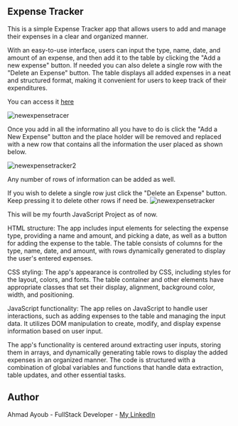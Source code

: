 ## Expense Tracker

This is a simple Expense Tracker app that allows users to add and manage their expenses in a clear and organized manner.

With an easy-to-use interface, users can input the type, name, date, and amount of an expense, and then add it to the table by clicking the "Add a new expense" button.
If needed you can also delete a single row with the "Delete an Expense" button.
The table displays all added expenses in a neat and structured format, making it convenient for users to keep track of their expenditures.

You can access it [here](https://ahmad-ayoub.github.io/Expense_Tracker/)

![newexpensetracer](https://user-images.githubusercontent.com/107888495/230802427-7fdf92dd-6626-408e-8ea5-d786105a341e.png)

Once you add in all the informatino all you have to do is click the "Add a New Expense" button and the place holder will be removed and replaced with a new row that contains all the information the user placed as shown below.

![newexpensetracker2](https://user-images.githubusercontent.com/107888495/230802464-068bf0d5-9136-4bf8-bde9-e5136b31e9d2.png)

Any number of rows of information can be added as well. 

If you wish to delete a single row just click the "Delete an Expense" button. Keep pressing it to delete other rows if need be.
![newexpensetracker](https://user-images.githubusercontent.com/107888495/230802496-d8d4326a-19fb-435c-9837-bf141cb61c1c.png)

This will be my fourth JavaScript Project as of now.

HTML structure: The app includes input elements for selecting the expense type, providing a name and amount, and picking a date, as well as a button for adding the expense to the table. The table consists of columns for the type, name, date, and amount, with rows dynamically generated to display the user's entered expenses.

CSS styling: The app's appearance is controlled by CSS, including styles for the layout, colors, and fonts. The table container and other elements have appropriate classes that set their display, alignment, background color, width, and positioning.

JavaScript functionality: The app relies on JavaScript to handle user interactions, such as adding expenses to the table and managing the input data. It utilizes DOM manipulation to create, modify, and display expense information based on user input.

The app's functionality is centered around extracting user inputs, storing them in arrays, and dynamically generating table rows to display the added expenses in an organized manner. The code is structured with a combination of global variables and functions that handle data extraction, table updates, and other essential tasks.

## Author

Ahmad Ayoub - FullStack Developer - [My LinkedIn](https://www.linkedin.com/in/ahmad-ayoub/)
